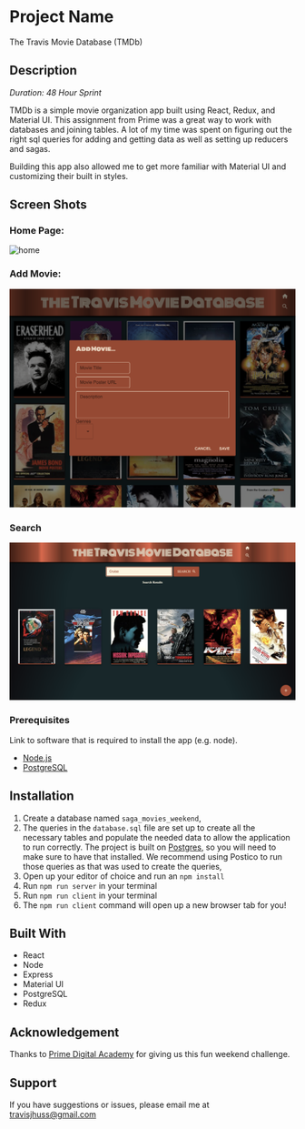 # Project Name

The Travis Movie Database (TMDb)

## Description

_Duration: 48 Hour Sprint_

TMDb is a simple movie organization app built using React, Redux, and Material UI. This assignment from Prime was a great way to work with databases and joining tables. A lot of my time was spent on figuring out the right sql queries for adding and getting data as well as setting up reducers and sagas. 

Building this app also allowed me to get more familiar with Material UI and customizing their built in styles. 

## Screen Shots

### Home Page:
![home](public/images/movie-screen-1.png)

### Add Movie:
![add](public/images/movie-screen-2.png)

### Search
![search](public/images/movie_screen3.png)

### Prerequisites

Link to software that is required to install the app (e.g. node).

- [Node.js](https://nodejs.org/en/)
- [PostgreSQL](https://www.postgresql.org/)

## Installation

1. Create a database named `saga_movies_weekend`,
2. The queries in the `database.sql` file are set up to create all the necessary tables and populate the needed data to allow the application to run correctly. The project is built on [Postgres](https://www.postgresql.org/download/), so you will need to make sure to have that installed. We recommend using Postico to run those queries as that was used to create the queries, 
3. Open up your editor of choice and run an `npm install`
4. Run `npm run server` in your terminal
5. Run `npm run client` in your terminal
6. The `npm run client` command will open up a new browser tab for you!

## Built With

- React
- Node
- Express
- Material UI
- PostgreSQL
- Redux

## Acknowledgement
Thanks to [Prime Digital Academy](https://www.primeacademy.io) for giving us this fun weekend challenge. 

## Support
If you have suggestions or issues, please email me at [travisjhuss@gmail.com](https://www.gmail.com)





